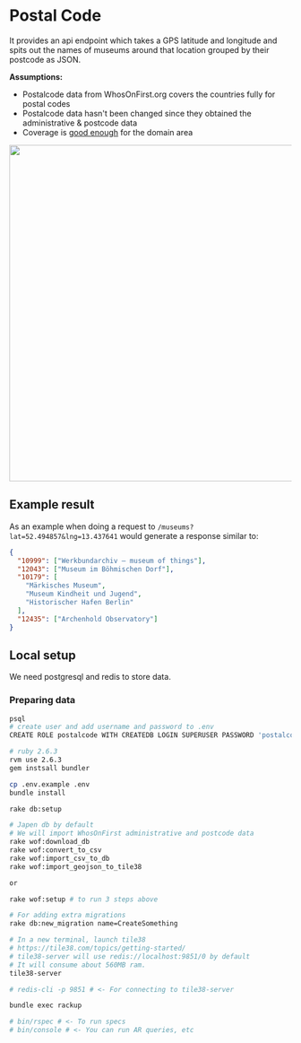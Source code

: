 # Postal Code

It provides an api endpoint which takes a GPS latitude and longitude and spits out the names of museums around that location grouped by their postcode as JSON.

**Assumptions:**

- Postalcode data from WhosOnFirst.org covers the countries fully for postal codes
- Postalcode data hasn't been changed since they obtained the administrative & postcode data
- Coverage is [good enough](https://whosonfirst.org/blog/2019/05/13/geonames/) for the domain area

<img src="https://whosonfirst.org/blog/2019/05/13/geonames/images/post-gn.png" width="600px">

## Example result

As an example when doing a request to `/museums?lat=52.494857&lng=13.437641` would generate a response similar to:

```json
{
  "10999": ["Werkbundarchiv – museum of things"],
  "12043": ["Museum im Böhmischen Dorf"],
  "10179": [
    "Märkisches Museum",
    "Museum Kindheit und Jugend",
    "Historischer Hafen Berlin"
  ],
  "12435": ["Archenhold Observatory"]
}
```

## Local setup

We need postgresql and redis to store data.

### Preparing data

```sh
psql
# create user and add username and password to .env
CREATE ROLE postalcode WITH CREATEDB LOGIN SUPERUSER PASSWORD 'postalcode';

# ruby 2.6.3
rvm use 2.6.3
gem instsall bundler

cp .env.example .env
bundle install

rake db:setup

# Japen db by default
# We will import WhosOnFirst administrative and postcode data
rake wof:download_db
rake wof:convert_to_csv
rake wof:import_csv_to_db
rake wof:import_geojson_to_tile38

or

rake wof:setup # to run 3 steps above

# For adding extra migrations
rake db:new_migration name=CreateSomething

# In a new terminal, launch tile38
# https://tile38.com/topics/getting-started/
# tile38-server will use redis://localhost:9851/0 by default
# It will consume about 560MB ram.
tile38-server

# redis-cli -p 9851 # <- For connecting to tile38-server

bundle exec rackup

# bin/rspec # <- To run specs
# bin/console # <- You can run AR queries, etc
```
